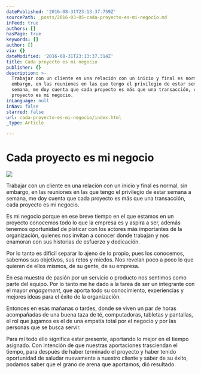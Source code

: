 ```yaml
---
datePublished: '2016-08-31T23:13:37.759Z'
sourcePath: _posts/2016-03-05-cada-proyecto-es-mi-negocio.md
inFeed: true
authors: []
hasPage: true
keywords: []
author: []
via: {}
dateModified: '2016-08-31T23:13:37.314Z'
title: Cada proyecto es mi negocio
publisher: {}
description: >-
  Trabajar con un cliente en una relación con un inicio y final es normal, sin
  embargo, en las reuniones en las que tengo el privilegio de estar semana a
  semana, me doy cuenta que cada proyecto es más que una transacción, cada
  proyecto es mi negocio.
inLanguage: null
inNav: false
starred: false
url: cada-proyecto-es-mi-negocio/index.html
_type: Article

---
```

# Cada proyecto es mi negocio
![](https://s3-us-west-2.amazonaws.com/the-grid-img/p/a457950538cbf41b0e660b7afaa838a104d1bd7b.jpg)

Trabajar con un cliente en una relación con un inicio y final es normal, sin embargo, en las reuniones en las que tengo el privilegio de estar semana a semana, me doy cuenta que cada proyecto es más que una transacción, cada proyecto es mi negocio.

Es mi negocio porque en ese breve tiempo en el que estamos en un proyecto conocemos todo lo que la empresa es y aspira a ser, además tenemos oportunidad de platicar con los actores más importantes de la organización, quienes nos invitan a conocer donde trabajan y nos enamoran con sus historias de esfuerzo y dedicación.

Por lo tanto es difícil separar lo ajeno de lo propio, pues los conocemos, sabemos sus objetivos, sus retos y miedos. Nos revelan poco a poco lo que quieren de ellos mismos, de su gente, de su empresa.

En esa muestra de pasión por un servicio o producto nos sentimos como parte del equipo. Por lo tanto me he dado a la tarea de ser un integrante con el mayor _engagement_, que aporta todo su conocimiento, experiencias y mejores ideas para el éxito de la organización.

Entonces en esas mañanas o tardes, donde se viven un par de horas acompañadas de una buena taza de té, computadoras, tabletas y pantallas, el rol que jugamos es el de una empatía total por el negocio y por las personas que se busca servir.

Para mí todo ello significa estar presente, aportando lo mejor en el tiempo asignado. Con intención de que nuestras aportaciones trasciendan el tiempo, para después de haber terminado el proyecto y haber tenido oportunidad de saludar nuevamente a nuestro cliente y saber de su éxito, podamos saber que el grano de arena que aportamos, dió resultado.
